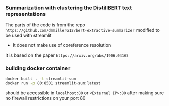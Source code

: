 ### Summarization with clustering the DistillBERT text representations

The parts of the code is from the repo `https://github.com/dmmiller612/bert-extractive-summarizer` modified to be used with streamlit

- It does not make use of coreference resolution

It is based on the paper `https://arxiv.org/abs/1906.04165`


### building docker container

```bash
docker built . -t streamlit-sum
docker run -p 80:8501 streamlit-sum:latest
```

should be accessible in 
 `localhost:80`
or 
 `<Externel IP>:80` after making sure no firewall restrictions on your port 80
